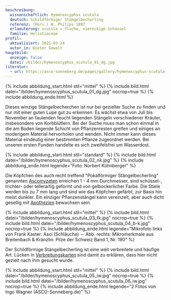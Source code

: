 ```yaml
---
beschreibung:
  wissenschaftlich: Hymenoscyphus scutula
  deutsch: Schildförmiger Stängelbecherling
  referenz: (Pers.) W. Philips 1887
  erlaeuterung: scutula = flache, viereckige Schüssel
  familie: Heliotiaceae
profil:
  aktualisiert: 2021-03-24
  autor_in: Dieter Gewalt
hauptbild:
  anzeige: false
  datei: /bilder/hymenoscyphus_scutula_01_dg.jpg
literatur:
  - url: https://asco-sonneberg.de/pages/gallery/hymenoscyphus-scutula-111207-01xs23291.php
---
```

{% include abbildung_start.html stil="mittel" %}
{% include bild.html datei="/bilder/hymenoscyphus_scutula_01_dg.jpg" nocrop=true %}
{% include abbildung_ende.html %}

Dieses winzige Stängelbecherchen ist nur bei gezielter Suche zu finden und nur mit einer guten Lupe gut zu erkennen. Es wächst etwa von Juli bis November an faulenden feucht liegenden Stängeln verschiedener Kräuter, insbesondere von Korbblütlern. Bei der Suche muss man schon einmal in die am Boden liegende Schicht von Pflanzenresten greifen und einiges an moderigem Material hervorholen und wenden. Nicht immer kann dieses Material eindeutig einer bestimmten Pflanze zugeordnet werden. Bei unseren ersten Funden handelte es sich zweifelsfrei um Wasserdost.

{% include abbildung_start.html stil="standard" %}
{% include bild.html datei="/bilder/hymenoscyphus_scutula_02_nk.jpg" %}
{% include abbildung_ende.html legende="Foto: Norbert Kühnberger" %}

Die Köpfchen des auch recht treffend "Pokalförmiger Stängelbecherling" genannten [Ascomyzeten](Ascomyzeten "Glossar") erreichen 1 - 4 mm Durchmesser, sind schüssel-, trichter- oder tellerartig geformt und von gelbockerlicher Farbe. Die Stiele werden bis zu 7 mm lang und sind wie das Köpfchen gefärbt, zur Basis hin meist dunkler. Ein einziger Pflanzenstängel kann vereinzelt, aber auch dicht gesellig mit [Apothezien](Apothecien "Glossar") bewachsen sein.

{% include abbildung_start.html stil="mittel" %}
{% include bild.html datei="/bilder/hymenoscyphus_scutula_03_fk.jpg" nocrop=true %}
{% include bild.html datei="/bilder/hymenoscyphus_scutula_04_b-k.jpg" nocrop=true %}
{% include abbildung_ende.html legende="Mikrofoto links von Frank Kaster: Asci (Schläuche) -- Abb. rechts: Mikromerkmale aus Breitenbach & Kränzlin: Pilze der Schweiz Band 1, Nr. 190" %}

Der Schildförmige Stängelbecherling ist eine weit verbreitete und häufige Art. Lücken in [Verbreitungskarten](http://www.pilze-deutschland.de/organismen/hymenoscyphus-scutula-pers-w-phillips-1887-1) sind damit zu erklären, dass hier nicht gezielt nach ihm gesucht wurde.

{% include abbildung_start.html stil="mittel" %}
{% include bild.html datei="/bilder/hymenoscyphus_scutula_05_iw.jpg" nocrop=true %}
{% include bild.html datei="/bilder/hymenoscyphus_scutula_06_iw.jpg" nocrop=true %}
{% include abbildung_ende.html legende="2 Fotos von Ingo Wagner (ASCO-Sonneberg.de)" %}